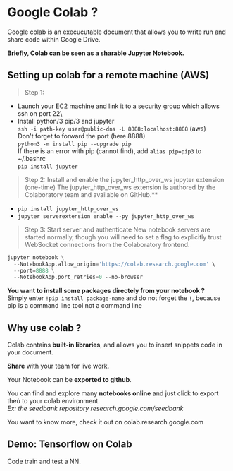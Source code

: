 # Google Colab ?


Google colab is an execucutable document that allows you to write run and share code within Google Drive.

**Briefly, Colab can be seen as a sharable Jupyter Notebook.**

## Setting up colab for a remote machine (AWS)

> Step 1:
- Launch your EC2 machine and link it to a security group which allows ssh on port 22\
- Install python/3 pip/3 and jupyter\
`ssh -i path-key user@public-dns -L 8888:localhost:8888` (aws)\
Don't forget to forward the port (here 8888)\
`python3 -m install pip --upgrade pip`\
If there is an error with pip (cannot find), add `alias pip=pip3` to ~/.bashrc\
`pip install jupyter`

>Step 2: Install and enable the jupyter_http_over_ws jupyter extension (one-time)
The jupyter_http_over_ws extension is authored by the Colaboratory team and available on GitHub.**

- `pip install jupyter_http_over_ws`
- `jupyter serverextension enable --py jupyter_http_over_ws`

> Step 3: Start server and authenticate
New notebook servers are started normally, though you will need to set a flag to explicitly trust WebSocket connections from the Colaboratory frontend.

```python
jupyter notebook \
  --NotebookApp.allow_origin='https://colab.research.google.com' \
  --port=8888 \
  --NotebookApp.port_retries=0 --no-browser
```
**You want to install some packages directely from your notebook ?**\
Simply enter `!pip install package-name` and do not forget the `!`, because pip is a command line tool not a command line

## Why use colab ?

Colab contains **built-in libraries**, and allows you to insert snippets code in your document.

**Share** with your team for live work.

Your Notebook can be **exported to github**.

You can find and explore many **notebooks online** and just click to export theù to your colab environment.\
_Ex: the seedbank repository research.google.com/seedbank_

You want to know more, check it out on colab.research.google.com


## Demo: Tensorflow on Colab
Code train and test a NN.
